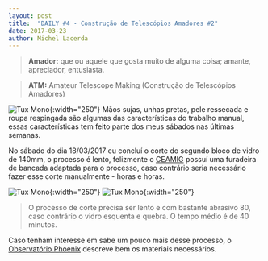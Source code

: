 ```yaml
---
layout: post
title:  "DAILY #4 - Construção de Telescópios Amadores #2"
date: 2017-03-23
author: Michel Lacerda
---
```


> **Amador:** que ou aquele que gosta muito de alguma coisa; amante, apreciador, entusiasta.

>**ATM:**  Amateur Telescope Making (Construção de Telescópios Amadores)

![Tux Mono](http://www.astronomialivre.org/imgs/atm_2_01.jpg){:width="250"}
Mãos sujas, unhas pretas, pele ressecada e roupa respingada são algumas das características do trabalho manual, essas características tem feito parte dos meus sábados nas últimas semanas.

No sábado do dia 18/03/2017 eu concluí o corte do segundo bloco de vidro de 140mm, o processo é lento, felizmente o [CEAMIG](http://www.ceamig.org.br/) possuí uma furadeira de bancada adaptada para o processo, caso contrário seria necessário fazer esse corte manualmente - horas e horas.

![Tux Mono](http://www.astronomialivre.org/imgs/atm_2_01.jpg){:width="250"}
![Tux Mono](http://www.astronomialivre.org/imgs/atm_2_02.jpg){:width="250"}

> O processo de corte precisa ser lento e com bastante abrasivo 80, caso contrário o vidro esquenta e  quebra. O tempo médio é de 40 minutos.

Caso tenham interesse em sabe um pouco mais desse processo, o [Observatório Phoenix](http://www.observatorio-phoenix.org/) descreve bem os materiais necessários.
